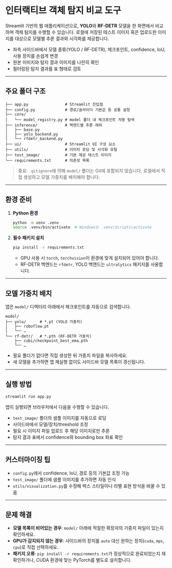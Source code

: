 # 인터랙티브 객체 탐지 비교 도구

Streamlit 기반의 웹 애플리케이션으로, **YOLO**와 **RF-DETR** 모델을 한 화면에서 비교하며 객체 탐지를 수행할 수 있습니다. 로컬에 저장된 테스트 이미지 혹은 업로드한 이미지를 대상으로 모델별 추론 결과와 시각화를 제공합니다.

- 좌측 사이드바에서 모델 종류(YOLO / RF-DETR), 체크포인트, confidence, IoU, 사용 장치를 손쉽게 변경
- 원본 이미지와 탐지 결과 이미지를 나란히 확인
- 필터링된 탐지 결과를 표 형태로 검토

---

## 주요 폴더 구조

```
├── app.py                # Streamlit 진입점
├── config.py             # 경로/슬라이더 기본값 등 공통 설정
├── core/
│   └── model_registry.py # model 폴더 내 체크포인트 자동 탐색
├── inference/            # 백엔드별 추론 래퍼
│   ├── base.py
│   ├── yolo_backend.py
│   └── rfdetr_backend.py
├── ui/                   # Streamlit UI 구성 요소
├── utils/                # 이미지 로딩 및 시각화 유틸
├── test_image/           # 기본 제공 테스트 이미지
└── requirements.txt      # 의존성 목록
```

> 중요: `.gitignore`에 의해 `model/` 폴더는 Git에 포함되지 않습니다. 로컬에서 직접 생성하고 모델 가중치를 배치해야 합니다.

---

## 환경 준비

1. **Python 환경**
   ```bash
   python -m venv .venv
   source .venv/bin/activate  # Windows는 .venv\Scripts\activate
   ```
2. **필수 패키지 설치**
   ```bash
   pip install -r requirements.txt
   ```
   - GPU 사용 시 `torch`, `torchvision`이 환경에 맞게 설치되어 있어야 합니다.
   - RF-DETR 백엔드는 `rfdetr`, YOLO 백엔드는 `ultralytics` 패키지를 사용합니다.

---

## 모델 가중치 배치

앱은 `model/` 디렉터리 아래에서 체크포인트를 자동으로 검색합니다.

```
model/
├── yolo/      # *.pt (YOLO 가중치)
│   ├── roboflow.pt
│   └── …
└── rf-detr/   # *.pth (RF-DETR 가중치)
    ├── cubi/checkpoint_best_ema.pth
    └── …
```

- 필요 폴더가 없다면 직접 생성한 뒤 가중치 파일을 복사하세요.
- 새 모델을 추가하면 앱 재실행 없이도 사이드바 모델 목록이 갱신됩니다.

---

## 실행 방법

```bash
streamlit run app.py
```

앱이 실행되면 브라우저에서 다음을 수행할 수 있습니다.

- `test_image/` 폴더의 샘플 이미지를 자동으로 로딩
- 사이드바에서 모델/장치/threshold 조정
- 필요 시 이미지 파일 업로드 후 해당 이미지로만 추론
- 탐지 결과 표에서 confidence와 bounding box 좌표 확인

---

## 커스터마이징 팁

- `config.py`에서 confidence, IoU, 경로 등의 기본값 조정 가능
- `test_image/` 폴더에 샘플 이미지를 추가하면 자동 인식
- `utils/visualization.py`를 수정해 박스 스타일이나 라벨 표현 방식을 바꿀 수 있음

---

## 문제 해결

- **모델 목록이 비어있는 경우**: `model/` 아래에 적절한 확장자의 가중치 파일이 있는지 확인하세요.
- **GPU가 감지되지 않는 경우**: 사이드바의 장치를 `auto` 대신 원하는 장치(`cuda`, `mps`, `cpu`)로 직접 선택하세요.
- **패키지 오류**: `pip install -r requirements.txt`가 정상적으로 완료되었는지 재확인하거나, CUDA 환경에 맞는 PyTorch를 별도로 설치합니다.


